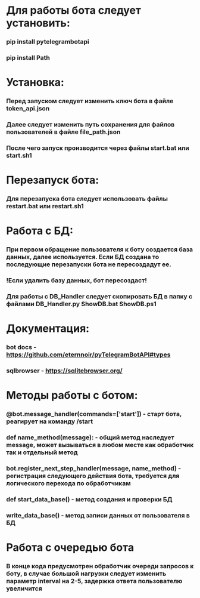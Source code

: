 # Для работы бота следует установить:
### pip install pytelegrambotapi
### pip install Path
# Установка:
### Перед запуском следует изменить ключ бота в файле token_api.json
### Далее следует изменить путь сохранения для файлов пользователей в файле file_path.json
### После чего запуск производится через файлы start.bat или start.sh1
# Перезапуск бота:
### Для перезапуска бота следует использовать файлы restart.bat или restart.sh1
# Работа с БД:
### При первом обращение пользователя к боту создается база данных, далее используется. Если БД создана то последующие перезапуски бота не пересоздадут ее.
### !Если удалить базу данных, бот пересоздаст!
### Для работы с DB_Handler следует скопировать БД в папку с файлами DB_Handler.py ShowDB.bat ShowDB.ps1
# Документация:
### bot docs - https://github.com/eternnoir/pyTelegramBotAPI#types
### sqlbrowser - https://sqlitebrowser.org/
# Методы работы с ботом:
### @bot.message_handler(commands=['start']) - старт бота, реагирует на команду /start
### def name_method(message): - общий метод наследует message, может вызываться в любом месте как обработчик так и отдельный метод
### bot.register_next_step_handler(message, name_method) - регистрация следующего действия бота, требуется для логического перехода по обработчикам
### def start_data_base() - метод создания и проверки БД
### write_data_base() - метод записи данных от пользователя в БД
# Работа с очередью бота
### В конце кода предусмотрен обработчик очереди запросов к боту, в случае большой нагрузки следует изменить параметр interval на 2-5, задержка ответа пользователю увеличится
